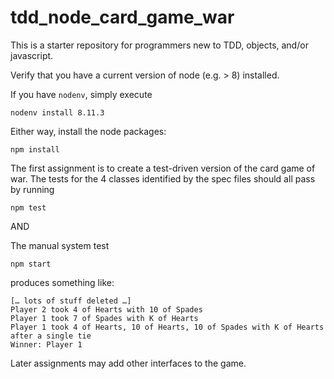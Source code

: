 # tdd_node_card_game_war

This is a starter repository for programmers new to TDD, objects, and/or javascript.

Verify that you have a current version of node (e.g. > 8) installed.

If you have `nodenv`, simply execute
```
nodenv install 8.11.3
```

Either way, install the node packages:
```
npm install
```

The first assignment is to create a test-driven version of the card game of war.
The tests for the 4 classes identified by the spec files should all pass by running
```
npm test
```
AND

The manual system test
```
npm start
```
produces something like:
```
[… lots of stuff deleted …]
Player 2 took 4 of Hearts with 10 of Spades
Player 1 took 7 of Spades with K of Hearts
Player 1 took 4 of Hearts, 10 of Hearts, 10 of Spades with K of Hearts after a single tie
Winner: Player 1
```

Later assignments may add other interfaces to the game.

